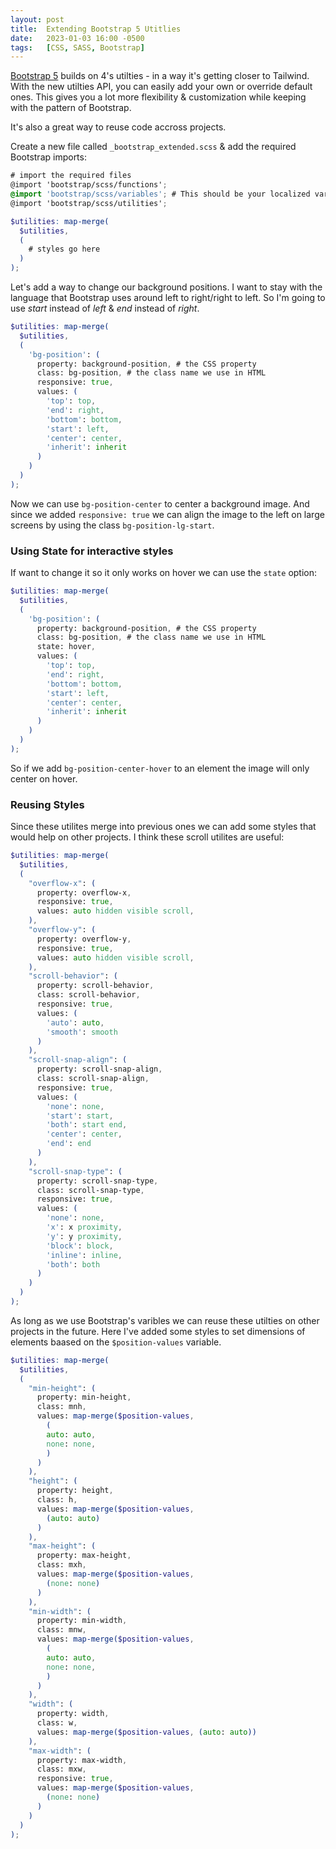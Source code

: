 ```yaml
---
layout: post
title:  Extending Bootstrap 5 Utitlies
date:   2023-01-03 16:00 -0500
tags:   [CSS, SASS, Bootstrap]
---
```

[Bootstrap 5](https://getbootstrap.com/) builds on 4's utilties - in a way it's getting closer to Tailwind. With the new utilties API, you can easily add your own or override default ones. This gives you a lot more flexibility & customization while keeping with the pattern of Bootstrap.

It's also a great way to reuse code accross projects.

Create a new file called `_bootstrap_extended.scss` & add the required Bootstrap imports:


```scss
# import the required files
@import 'bootstrap/scss/functions';
@import 'bootstrap/scss/variables'; # This should be your localized varibles file.
@import 'bootstrap/scss/utilities';

$utilities: map-merge(
  $utilities,
  (
    # styles go here
  )
);

```

Let's add a way to change our background positions. I want to stay with the language that Bootstrap uses around left to right/right to left. So I'm going to use _start_ instead of _left_ & _end_ instead of _right_.

```scss
$utilities: map-merge(
  $utilities,
  (
    'bg-position': (
      property: background-position, # the CSS property
      class: bg-position, # the class name we use in HTML
      responsive: true,
      values: (
        'top': top,
        'end': right,
        'bottom': bottom,
        'start': left,
        'center': center,
        'inherit': inherit
      )
    )
  )
);

```

Now we can use `bg-position-center` to center a background image. And since we added `responsive: true` we can align the image to the left on large screens by using the class `bg-position-lg-start`.

### Using State for interactive styles

If want to change it so it only works on hover we can use the `state` option:

```scss
$utilities: map-merge(
  $utilities,
  (
    'bg-position': (
      property: background-position, # the CSS property
      class: bg-position, # the class name we use in HTML
      state: hover,
      values: (
        'top': top,
        'end': right,
        'bottom': bottom,
        'start': left,
        'center': center,
        'inherit': inherit
      )
    )
  )
);

```

So if we add `bg-position-center-hover` to an element the image will only center on hover.

### Reusing Styles

Since these utilites merge into previous ones we can add some styles that would help on other projects. I think these scroll utilites are useful:


```scss
$utilities: map-merge(
  $utilities,
  (
    "overflow-x": (
      property: overflow-x,
      responsive: true,
      values: auto hidden visible scroll,
    ),
    "overflow-y": (
      property: overflow-y,
      responsive: true,
      values: auto hidden visible scroll,
    ),
    "scroll-behavior": (
      property: scroll-behavior,
      class: scroll-behavior,
      responsive: true,
      values: (
        'auto': auto,
        'smooth': smooth
      )
    ),
    "scroll-snap-align": (
      property: scroll-snap-align,
      class: scroll-snap-align,
      responsive: true,
      values: (
        'none': none,
        'start': start,
        'both': start end,
        'center': center,
        'end': end
      )
    ),
    "scroll-snap-type": (
      property: scroll-snap-type,
      class: scroll-snap-type,
      responsive: true,
      values: (
        'none': none,
        'x': x proximity,
        'y': y proximity,
        'block': block,
        'inline': inline,
        'both': both
      )
    )
  )
);

```

As long as we use Bootstrap's varibles we can reuse these utilties on other projects in the future. Here I've added some styles to set dimensions of elements baased on the `$position-values` variable.

```scss
$utilities: map-merge(
  $utilities,
  (
    "min-height": (
      property: min-height,
      class: mnh,
      values: map-merge($position-values, 
        (
        auto: auto,
        none: none,
        )
      )
    ),
    "height": (
      property: height,
      class: h,
      values: map-merge($position-values, 
        (auto: auto)
      )
    ),
    "max-height": (
      property: max-height,
      class: mxh,
      values: map-merge($position-values, 
        (none: none)
      )
    ),
    "min-width": (
      property: min-width,
      class: mnw,
      values: map-merge($position-values, 
        (
        auto: auto,
        none: none,
        )
      )
    ),
    "width": (
      property: width,
      class: w,
      values: map-merge($position-values, (auto: auto))
    ),
    "max-width": (
      property: max-width,
      class: mxw,
      responsive: true,
      values: map-merge($position-values, 
        (none: none)
      )
    )
  )
);
```



